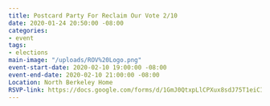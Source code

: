 ```yaml
---
title: Postcard Party For Reclaim Our Vote 2/10
date: 2020-01-24 20:50:00 -08:00
categories:
- event
tags:
- elections
main-image: "/uploads/ROV%20Logo.png"
event-start-date: 2020-02-10 19:00:00 -08:00
event-end-date: 2020-02-10 21:00:00 -08:00
Location: North Berkeley Home
RSVP-link: https://docs.google.com/forms/d/1GmJ0QtxpLlCPXux8sdJ75T1eiCIJAdaCueZbtpTxCuE/edit
---
```


